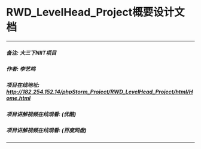 # RWD_LevelHead_Project概要设计文档
****
##### 备注:        大三下NIIT项目
##### 作者:        李艺鸣
##### 项目在线地址: http://182.254.152.14/phpStorm_Project/RWD_LevelHead_Project/html/Home.html
##### 项目讲解视频在线观看: (优酷) 
##### 项目讲解视频在线观看: (百度网盘) 
****

